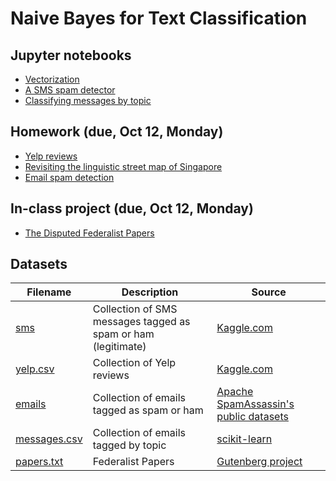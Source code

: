 # Naive Bayes for Text Classification

## Jupyter notebooks

- [Vectorization](https://nbviewer.jupyter.org/github/um-perez-alvaro/Data-Science-Practice/blob/master/Jupyter%20Notebooks/Text%20Classification/notebooks/Vectorization.ipynb)
- [A SMS spam detector](https://nbviewer.jupyter.org/github/um-perez-alvaro/Data-Science-Practice/blob/master/Text%20Classification/notebooks/%20Building%20s%20SMS%20spam%20detector.ipynb)
- [Classifying messages by topic](https://nbviewer.jupyter.org/github/um-perez-alvaro/Data-Science-Practice/blob/master/Text%20Classification/notebooks/Classifying%20Text%20Messages%20by%20Topic.ipynb)

## Homework (due, Oct 12, Monday)
- [Yelp reviews](https://nbviewer.jupyter.org/github/um-perez-alvaro/Data-Science-Practice/blob/master/Text%20Classification/Homework/Homework%201.ipynb)
- [Revisiting the linguistic street map of Singapore](https://github.com/um-perez-alvaro/Data-Science-Practice/blob/master/Text%20Classification/Homework/Homework%202.ipynb)
- [Email spam detection](https://nbviewer.jupyter.org/github/um-perez-alvaro/Data-Science-Practice/blob/master/Text%20Classification/Homework/Homework%203.ipynb)

## In-class project (due, Oct 12, Monday)
- [The Disputed Federalist Papers](https://nbviewer.jupyter.org/github/um-perez-alvaro/Data-Science-Practice/blob/master/Text%20Classification/notebooks/The%20Federalist%20Papers.ipynb)

## Datasets

Filename | Description |  Source
--- | --- |  --- 
[sms](https://raw.githubusercontent.com/um-perez-alvaro/Data-Science-Practice/master/Data/sms.tsv.txt) | Collection of SMS messages tagged as spam or ham (legitimate) | [Kaggle.com](https://www.kaggle.com/uciml/sms-spam-collection-dataset)
[yelp.csv](https://raw.githubusercontent.com/um-perez-alvaro/Data-Science-Practice/master/Data/yelp.csv) | Collection of Yelp reviews | [Kaggle.com](https://www.kaggle.com/c/yelp-recsys-2013)
[emails](https://raw.githubusercontent.com/um-perez-alvaro/Data-Science-Practice/master/Data/emails.csv) | Collection of emails tagged as spam or ham | [Apache SpamAssassin's public datasets](https://spamassassin.apache.org/old/publiccorpus/)
[messages.csv](https://raw.githubusercontent.com/um-perez-alvaro/Data-Science-Practice/master/Data/messages.csv) | Collection of emails tagged by topic | [scikit-learn](https://scikit-learn.org/0.19/datasets/twenty_newsgroups.html)
[papers.txt](https://raw.githubusercontent.com/um-perez-alvaro/Data-Science-Practice/master/Data/papers.txt) | Federalist Papers | [Gutenberg project](https://www.gutenberg.org/)

